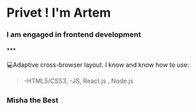 # Privet ! I'm Artem

### I am engaged in frontend development

\*\*\* ᅠ

💻Adaptive cross-browser layout. I know and know how to use:

> -HTML5/CSS3,
> -JS, React.js , Node.js

### Misha the Bestᅠ
